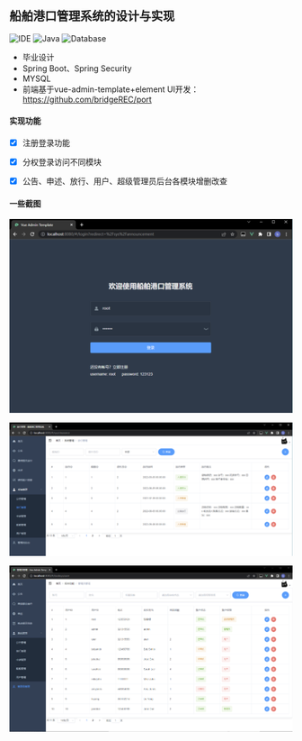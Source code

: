 ## 船舶港口管理系统的设计与实现 
![IDE](https://img.shields.io/badge/IDE-IntelliJ%20IDEA-brightgreen.svg) ![Java](https://img.shields.io/badge/Java-1.8-blue.svg) ![Database](https://img.shields.io/badge/Database-MySQL-lightgrey.svg) 
- 毕业设计
- Spring Boot、Spring Security
- MYSQL
- 前端基于vue-admin-template+element UI开发：https://github.com/bridgeREC/port

#### 实现功能
- [x] 注册登录功能
- [x] 分权登录访问不同模块
- [x] 公告、申述、放行、用户、超级管理员后台各模块增删改查  


#### 一些截图
![image](https://github.com/bridgeREC/port-admin/blob/master/images/login.PNG)

![image](https://github.com/bridgeREC/port-admin/blob/master/images/%E6%8D%95%E8%8E%B7%E6%94%BE%E8%A1%8C%E7%AE%A1%E7%90%86.PNG)

![image](https://github.com/bridgeREC/port-admin/blob/fe964cf6bb72bc291afd5f015044a55da779f79c/images/ROOT.PNG)
